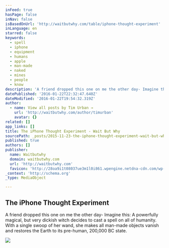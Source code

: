 ```yaml
---
inFeed: true
hasPage: false
inNav: false
isBasedOnUrl: 'http://waitbutwhy.com/table/iphone-thought-experiment'
inLanguage: en
starred: false
keywords:
  - spell
  - iphone
  - equipment
  - humans
  - apple
  - man-made
  - naked
  - mines
  - people
  - know
description: 'A friend dropped this one on me the other day- Imagine this: A powerfully magical, but very dickish witch decides to cast a spell on all of humanity. With a single swoop of her wand, she makes all man-made objects vanish and restores the Earth to its pre-human, 200,000 BC state.'
datePublished: '2016-01-22T22:32:47.640Z'
dateModified: '2016-01-22T19:54:32.319Z'
author:
  - name: View all posts by Tim Urban →
    url: 'http://waitbutwhy.com/author/timurban'
    avatar: {}
related: []
app_links: []
title: The iPhone Thought Experiment - Wait But Why
sourcePath: _posts/2015-11-23-the-iphone-thought-experiment-wait-but-why.md
published: true
authors: []
publisher:
  name: Waitbutwhy
  domain: waitbutwhy.com
  url: 'http://waitbutwhy.com'
  favicon: 'http://28oa9i1t08037ue3m1l0i861.wpengine.netdna-cdn.com/wp-content/themes/waitbutwhy/images/favicon.ico'
_context: 'http://schema.org'
_type: MediaObject

---
```

<article style=""><h1>The iPhone Thought Experiment</h1><p>A friend dropped this one on me the other day- Imagine this: A powerfully magical, but very dickish witch decides to cast a spell on all of humanity. With a single swoop of her wand, she makes all man-made objects vanish and restores the Earth to its pre-human, 200,000 BC state.</p><img src="https://s3-us-west-2.amazonaws.com/the-grid-img/p/db6fb0146700b3c124958e5c54c4c577dbc86a2b.png" /></article>